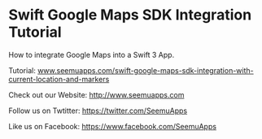 Swift Google Maps SDK Integration Tutorial
==============================

How to integrate Google Maps into a Swift 3 App.

Tutorial:
www.seemuapps.com/swift-google-maps-sdk-integration-with-current-location-and-markers

Check out our Website: http://www.seemuapps.com

Follow us on Twtitter: https://twitter.com/SeemuApps

Like us on Facebook: https://www.facebook.com/SeemuApps
